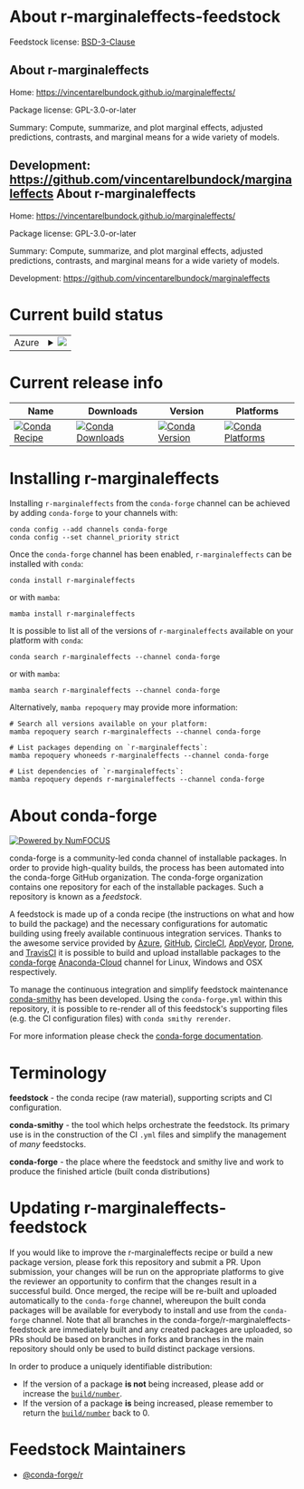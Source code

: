 About r-marginaleffects-feedstock
=================================

Feedstock license: [BSD-3-Clause](https://github.com/conda-forge/r-marginaleffects-feedstock/blob/main/LICENSE.txt)

About r-marginaleffects
-----------------------

Home: https://vincentarelbundock.github.io/marginaleffects/

Package license: GPL-3.0-or-later

Summary: Compute, summarize, and plot marginal effects, adjusted predictions, contrasts, and marginal means for a wide variety of models.

Development: https://github.com/vincentarelbundock/marginaleffects
About r-marginaleffects
-----------------------

Home: https://vincentarelbundock.github.io/marginaleffects/

Package license: GPL-3.0-or-later

Summary: Compute, summarize, and plot marginal effects, adjusted predictions, contrasts, and marginal means for a wide variety of models.

Development: https://github.com/vincentarelbundock/marginaleffects

Current build status
====================


<table>
    
  <tr>
    <td>Azure</td>
    <td>
      <details>
        <summary>
          <a href="https://dev.azure.com/conda-forge/feedstock-builds/_build/latest?definitionId=16243&branchName=main">
            <img src="https://dev.azure.com/conda-forge/feedstock-builds/_apis/build/status/r-marginaleffects-feedstock?branchName=main">
          </a>
        </summary>
        <table>
          <thead><tr><th>Variant</th><th>Status</th></tr></thead>
          <tbody><tr>
              <td>linux_64_r_base4.1</td>
              <td>
                <a href="https://dev.azure.com/conda-forge/feedstock-builds/_build/latest?definitionId=16243&branchName=main">
                  <img src="https://dev.azure.com/conda-forge/feedstock-builds/_apis/build/status/r-marginaleffects-feedstock?branchName=main&jobName=linux&configuration=linux%20linux_64_r_base4.1" alt="variant">
                </a>
              </td>
            </tr><tr>
              <td>linux_64_r_base4.2</td>
              <td>
                <a href="https://dev.azure.com/conda-forge/feedstock-builds/_build/latest?definitionId=16243&branchName=main">
                  <img src="https://dev.azure.com/conda-forge/feedstock-builds/_apis/build/status/r-marginaleffects-feedstock?branchName=main&jobName=linux&configuration=linux%20linux_64_r_base4.2" alt="variant">
                </a>
              </td>
            </tr><tr>
              <td>osx_64_r_base4.1</td>
              <td>
                <a href="https://dev.azure.com/conda-forge/feedstock-builds/_build/latest?definitionId=16243&branchName=main">
                  <img src="https://dev.azure.com/conda-forge/feedstock-builds/_apis/build/status/r-marginaleffects-feedstock?branchName=main&jobName=osx&configuration=osx%20osx_64_r_base4.1" alt="variant">
                </a>
              </td>
            </tr><tr>
              <td>osx_64_r_base4.2</td>
              <td>
                <a href="https://dev.azure.com/conda-forge/feedstock-builds/_build/latest?definitionId=16243&branchName=main">
                  <img src="https://dev.azure.com/conda-forge/feedstock-builds/_apis/build/status/r-marginaleffects-feedstock?branchName=main&jobName=osx&configuration=osx%20osx_64_r_base4.2" alt="variant">
                </a>
              </td>
            </tr><tr>
              <td>osx_arm64_r_base4.1</td>
              <td>
                <a href="https://dev.azure.com/conda-forge/feedstock-builds/_build/latest?definitionId=16243&branchName=main">
                  <img src="https://dev.azure.com/conda-forge/feedstock-builds/_apis/build/status/r-marginaleffects-feedstock?branchName=main&jobName=osx&configuration=osx%20osx_arm64_r_base4.1" alt="variant">
                </a>
              </td>
            </tr><tr>
              <td>osx_arm64_r_base4.2</td>
              <td>
                <a href="https://dev.azure.com/conda-forge/feedstock-builds/_build/latest?definitionId=16243&branchName=main">
                  <img src="https://dev.azure.com/conda-forge/feedstock-builds/_apis/build/status/r-marginaleffects-feedstock?branchName=main&jobName=osx&configuration=osx%20osx_arm64_r_base4.2" alt="variant">
                </a>
              </td>
            </tr><tr>
              <td>win_64</td>
              <td>
                <a href="https://dev.azure.com/conda-forge/feedstock-builds/_build/latest?definitionId=16243&branchName=main">
                  <img src="https://dev.azure.com/conda-forge/feedstock-builds/_apis/build/status/r-marginaleffects-feedstock?branchName=main&jobName=win&configuration=win%20win_64_" alt="variant">
                </a>
              </td>
            </tr>
          </tbody>
        </table>
      </details>
    </td>
  </tr>
</table>

Current release info
====================

| Name | Downloads | Version | Platforms |
| --- | --- | --- | --- |
| [![Conda Recipe](https://img.shields.io/badge/recipe-r--marginaleffects-green.svg)](https://anaconda.org/conda-forge/r-marginaleffects) | [![Conda Downloads](https://img.shields.io/conda/dn/conda-forge/r-marginaleffects.svg)](https://anaconda.org/conda-forge/r-marginaleffects) | [![Conda Version](https://img.shields.io/conda/vn/conda-forge/r-marginaleffects.svg)](https://anaconda.org/conda-forge/r-marginaleffects) | [![Conda Platforms](https://img.shields.io/conda/pn/conda-forge/r-marginaleffects.svg)](https://anaconda.org/conda-forge/r-marginaleffects) |

Installing r-marginaleffects
============================

Installing `r-marginaleffects` from the `conda-forge` channel can be achieved by adding `conda-forge` to your channels with:

```
conda config --add channels conda-forge
conda config --set channel_priority strict
```

Once the `conda-forge` channel has been enabled, `r-marginaleffects` can be installed with `conda`:

```
conda install r-marginaleffects
```

or with `mamba`:

```
mamba install r-marginaleffects
```

It is possible to list all of the versions of `r-marginaleffects` available on your platform with `conda`:

```
conda search r-marginaleffects --channel conda-forge
```

or with `mamba`:

```
mamba search r-marginaleffects --channel conda-forge
```

Alternatively, `mamba repoquery` may provide more information:

```
# Search all versions available on your platform:
mamba repoquery search r-marginaleffects --channel conda-forge

# List packages depending on `r-marginaleffects`:
mamba repoquery whoneeds r-marginaleffects --channel conda-forge

# List dependencies of `r-marginaleffects`:
mamba repoquery depends r-marginaleffects --channel conda-forge
```


About conda-forge
=================

[![Powered by
NumFOCUS](https://img.shields.io/badge/powered%20by-NumFOCUS-orange.svg?style=flat&colorA=E1523D&colorB=007D8A)](https://numfocus.org)

conda-forge is a community-led conda channel of installable packages.
In order to provide high-quality builds, the process has been automated into the
conda-forge GitHub organization. The conda-forge organization contains one repository
for each of the installable packages. Such a repository is known as a *feedstock*.

A feedstock is made up of a conda recipe (the instructions on what and how to build
the package) and the necessary configurations for automatic building using freely
available continuous integration services. Thanks to the awesome service provided by
[Azure](https://azure.microsoft.com/en-us/services/devops/), [GitHub](https://github.com/),
[CircleCI](https://circleci.com/), [AppVeyor](https://www.appveyor.com/),
[Drone](https://cloud.drone.io/welcome), and [TravisCI](https://travis-ci.com/)
it is possible to build and upload installable packages to the
[conda-forge](https://anaconda.org/conda-forge) [Anaconda-Cloud](https://anaconda.org/)
channel for Linux, Windows and OSX respectively.

To manage the continuous integration and simplify feedstock maintenance
[conda-smithy](https://github.com/conda-forge/conda-smithy) has been developed.
Using the ``conda-forge.yml`` within this repository, it is possible to re-render all of
this feedstock's supporting files (e.g. the CI configuration files) with ``conda smithy rerender``.

For more information please check the [conda-forge documentation](https://conda-forge.org/docs/).

Terminology
===========

**feedstock** - the conda recipe (raw material), supporting scripts and CI configuration.

**conda-smithy** - the tool which helps orchestrate the feedstock.
                   Its primary use is in the construction of the CI ``.yml`` files
                   and simplify the management of *many* feedstocks.

**conda-forge** - the place where the feedstock and smithy live and work to
                  produce the finished article (built conda distributions)


Updating r-marginaleffects-feedstock
====================================

If you would like to improve the r-marginaleffects recipe or build a new
package version, please fork this repository and submit a PR. Upon submission,
your changes will be run on the appropriate platforms to give the reviewer an
opportunity to confirm that the changes result in a successful build. Once
merged, the recipe will be re-built and uploaded automatically to the
`conda-forge` channel, whereupon the built conda packages will be available for
everybody to install and use from the `conda-forge` channel.
Note that all branches in the conda-forge/r-marginaleffects-feedstock are
immediately built and any created packages are uploaded, so PRs should be based
on branches in forks and branches in the main repository should only be used to
build distinct package versions.

In order to produce a uniquely identifiable distribution:
 * If the version of a package **is not** being increased, please add or increase
   the [``build/number``](https://docs.conda.io/projects/conda-build/en/latest/resources/define-metadata.html#build-number-and-string).
 * If the version of a package **is** being increased, please remember to return
   the [``build/number``](https://docs.conda.io/projects/conda-build/en/latest/resources/define-metadata.html#build-number-and-string)
   back to 0.

Feedstock Maintainers
=====================

* [@conda-forge/r](https://github.com/conda-forge/r/)

